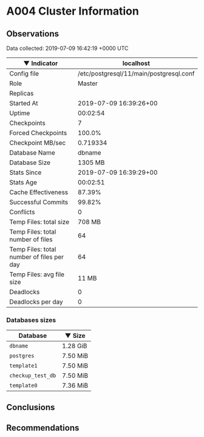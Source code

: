 # A004 Cluster Information #

## Observations ##
Data collected: 2019-07-09 16:42:19 +0000 UTC  

|&#9660;&nbsp;Indicator | localhost |
|--------|-------|
|Config file |/etc/postgresql/11/main/postgresql.conf|
|Role |Master|
|Replicas ||
|Started At |2019-07-09&nbsp;16:39:26+00|
|Uptime |00:02:54|
|Checkpoints |7|
|Forced Checkpoints |100.0%|
|Checkpoint MB/sec |0.719334|
|Database Name |dbname|
|Database Size |1305&nbsp;MB|
|Stats Since |2019-07-09&nbsp;16:39:29+00|
|Stats Age |00:02:51|
|Cache Effectiveness |87.39%|
|Successful Commits |99.82%|
|Conflicts |0|
|Temp Files: total size |708&nbsp;MB|
|Temp Files: total number of files |64|
|Temp Files: total number of files per day |64|
|Temp Files: avg file size |11&nbsp;MB|
|Deadlocks |0|
|Deadlocks per day |0|


### Databases sizes ###

| Database | &#9660;&nbsp;Size |
|----------|--------|
| `dbname` | 1.28&nbsp;GiB |
| `postgres` | 7.50&nbsp;MiB |
| `template1` | 7.50&nbsp;MiB |
| `checkup_test_db` | 7.50&nbsp;MiB |
| `template0` | 7.36&nbsp;MiB |


## Conclusions ##


## Recommendations ##

